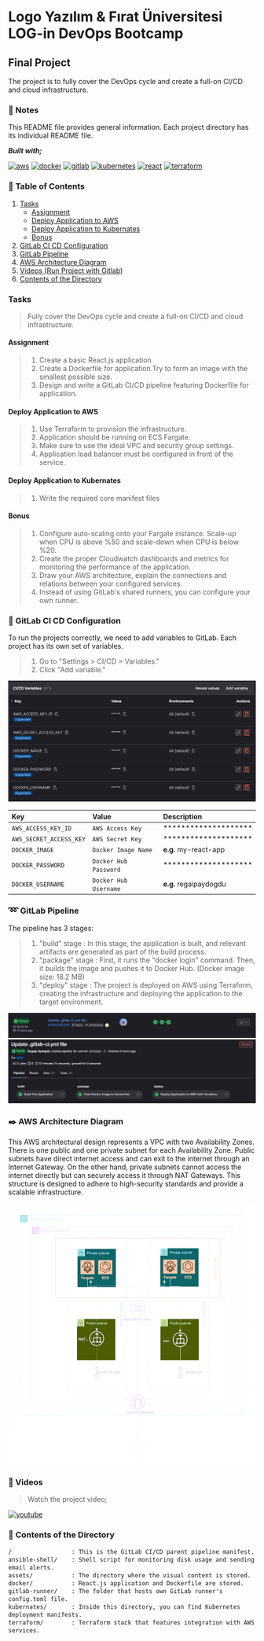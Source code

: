 # Logo Yazılım & Fırat Üniversitesi LOG-in DevOps Bootcamp

## Final Project

The project is to fully cover the DevOps cycle and create a full-on CI/CD and cloud infrastructure.

### :notebook: Notes

This README file provides general information. Each project directory has its individual README file.

**_Built with;_**

[![aws][#aws]][@aws] [![docker][#docker]][@docker] [![gitlab][#gitlab]][@gitlab] [![kubernetes][#kubernetes]][@kubernetes] [![react][#react]][@react]  [![terraform][#terraform]][@terraform] 

### :open_book: **Table of Contents**

1. [Tasks](#tasks)
   - [Assignment](#assignment)
   - [Deploy Application to AWS](#deploy-application-to-aws)
   - [Deploy Application to Kubernates](#deploy-application-to-kubernates)
   - [Bonus](#bonus)
2. [GitLab CI CD Configuration](#wrench-gitlab-ci-cd-configuration)
3. [GitLab Pipeline](#loop-gitlab-pipeline)
4. [AWS Architecture Diagram](#black_nib-aws-architecture-diagram)
5. [Videos (Run Project with Gitlab)](#movie_camera-videos)
6. [Contents of the Directory](#open_file_folder-contents-of-the-directory)

###  **Tasks**

> Fully cover the DevOps cycle and create a full-on CI/CD and cloud infrastructure.

####  **Assignment**

> 1. Create a basic React.js application
> 2. Create a Dockerfile for application.Try to form an image with the smallest possible size.
> 3. Design and write a GitLab CI/CD pipeline featuring Dockerfile for application.

#### **Deploy Application to AWS**

> 1. Use Terraform to provision the infrastructure.
> 2. Application should be running on ECS Fargate.
> 3. Make sure to use the ideal VPC and security group settings.
> 4. Application load balancer must be configured in front of the service.

#### **Deploy Application to Kubernates**

> 1. Write the required core manifest files

#### **Bonus**

> 1. Configure auto-scaling onto your Fargate instance. Scale-up when CPU is above %50 and scale-down when CPU is below %20.
> 2. Create the proper Cloudwatch dashboards and metrics for monitoring the performance of the application.
> 3. Draw your AWS architecture, explain the connections and relations between your configured services.
> 4. Instead of using GitLab's shared runners, you can configure your own runner.


### :wrench: GitLab CI CD Configuration

To run the projects correctly, we need to add variables to GitLab. Each project has its own set of variables.

> 1. Go to "Settings > CI/CD > Variables."
> 2. Click "Add variable."


![Gitlab CI/CD Variables][#gitlabci-variables]

| Key | Value     | Description                |
| :-------- | :------- | :------------------------- |
| `AWS_ACCESS_KEY_ID` | `AWS Access Key` | ******************** |
| `AWS_SECRET_ACCESS_KEY` | `AWS Secret Key` | ******************** |
| `DOCKER_IMAGE` | `Docker Image Name` | **e.g.** my-react-app |
| `DOCKER_PASSWORD` | `Docker Hub Password` | ******************** |
| `DOCKER_USERNAME` | `Docker Hub Username` | **e.g.** regaipaydogdu |



### :loop: GitLab Pipeline

The pipeline has 3 stages:

> 1. "build" stage  : In this stage, the application is built, and relevant artifacts are generated as part of the build process.
> 2. "package" stage   : First, it runs the "docker login" command. Then, it builds the image and pushes it to Docker Hub. (Docker image size: 18.2 MB)
> 3. "deploy" stage : The project is deployed on AWS using Terraform, creating the infrastructure and deploying the application to the target environment.

![Gitlab CI/CD Pıpeline Status][#gitlabci-pipeline-status]
![Gitlab CI/CD Pıpeline][#gitlabci-pipeline]



### :black_nib: AWS Architecture Diagram

This AWS architectural design represents a VPC with two Availability Zones. There is one public and one private subnet for each Availability Zone. Public subnets have direct internet access and can exit to the internet through an Internet Gateway. On the other hand, private subnets cannot access the internet directly but can securely access it through NAT Gateways. This structure is designed to adhere to high-security standards and provide a scalable infrastructure.


![AWS Diagram/][#aws-diagram]

### :movie_camera: Videos

> Watch the project video;

[![youtube][#youtube]][@youtube] 




### :open_file_folder: **Contents of the Directory**

```
/                 : This is the GitLab CI/CD parent pipeline manifest.
ansible-shell/    : Shell script for monitoring disk usage and sending email alerts.
assets/           : The directory where the visual content is stored.
docker/           : React.js application and Dockerfile are stored.
gitlab-runner/    : The folder that hosts own GitLab runner's config.toml file.
kubernates/       : Inside this directory, you can find Kubernetes deployment manifests.
terraform/        : Terraform stack that features integration with AWS services.
```




[#react-app]: ./assets/images/react_app.gif
[#gitlabci-pipeline]: ./assets/images/gitlabci-pipeline.PNG
[#gitlabci-pipeline-status]: ./assets/images/gitlabci-pipeline-status.PNG
[#gitlabci-variables]: ./assets/images/gitlabci-variables.png
[#aws-diagram]: ./assets/aws_architecture_diagram_dark.svg

[#gitlab]: https://img.shields.io/badge/GitLab%20CI/CD-330F63?style=flat&logo=gitlab&logoColor=white
[#react]: https://img.shields.io/badge/React-20232A?style=flat&logo=react&logoColor=61DAFB
[#docker]: https://img.shields.io/badge/Docker-2CA5E0?style=flat&logo=docker&logoColor=white
[#terraform]: https://img.shields.io/badge/Terraform-7B42BC?style=flat&logo=terraform&logoColor=white
[#aws]: https://img.shields.io/badge/AWS-FF9900?style=flat&logo=amazonaws&logoColor=white
[#kubernetes]: https://img.shields.io/badge/Kubernetes-326ce5.svg?&style=flat&logo=kubernetes&logoColor=white
[#youtube]: https://img.shields.io/badge/Youtube-red?&style=flat&logo=youtube&logoColor=white


[@gitlab]: https://gitlab.com/regaipaydogdu/final-case-devops-bootcamp
[@youtube]: https://youtu.be/MrfZi04hrGI
[@react]: https://reactjs.org/
[@docker]: https://www.docker.com/
[@terraform]: https://www.terraform.io/
[@aws]: https://aws.amazon.com/
[@kubernetes]: https://kubernetes.io/

